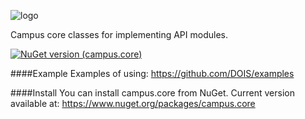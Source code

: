 ![logo](http://habrastorage.org/storage3/bb1/b4a/c3c/bb1b4ac3c1a11f43e5fbbea645057571.png)

Campus core classes for implementing API modules.<br />

[![NuGet version (campus.core)](https://img.shields.io/nuget/v/campus.core.svg?style=flat-square)](https://www.nuget.org/packages/campus.core/)

####Example 
Examples of using: https://github.com/DOIS/examples


####Install
You can install campus.core from NuGet.
Current version available at: https://www.nuget.org/packages/campus.core
